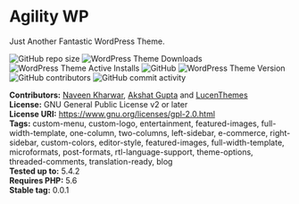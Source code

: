 # Agility WP #

Just Another Fantastic WordPress Theme.

![GitHub repo size](https://img.shields.io/github/repo-size/wayoutworks/awp?label=We%20are%20Just) ![WordPress Theme Downloads](https://img.shields.io/wordpress/theme/dd/awp?label=Total%20Downloads%20on%20WP.org) ![WordPress Theme Active Installs](https://img.shields.io/wordpress/theme/installs/awp?label=Active%20Installation) ![GitHub](https://img.shields.io/github/license/wayoutworks/awp?label=Proudly%20Open%20Source) ![WordPress Theme Version](https://img.shields.io/wordpress/theme/v/awp?label=Theme%20Version) ![GitHub contributors](https://img.shields.io/github/contributors/wayoutworks/awp) ![GitHub commit activity](https://img.shields.io/github/commit-activity/m/wayoutworks/awp)

**Contributors:** [Naveen Kharwar](https://profiles.wordpress.org/naveenkharwar), [Akshat Gupta](https://profiles.wordpress.org/username) and [LucenThemes](https://profiles.wordpress.org/lucenthemes)  
**License:** GNU General Public License v2 or later  
**License URI:** https://www.gnu.org/licenses/gpl-2.0.html  
**Tags:** custom-menu, custom-logo, entertainment, featured-images, full-width-template, one-column, two-columns, left-sidebar, e-commerce, right-sidebar, custom-colors, editor-style, featured-images, full-width-template, microformats, post-formats, rtl-language-support, theme-options, threaded-comments, translation-ready, blog  
**Tested up to:**  5.4.2  
**Requires PHP:** 5.6  
**Stable tag:** 0.0.1  
